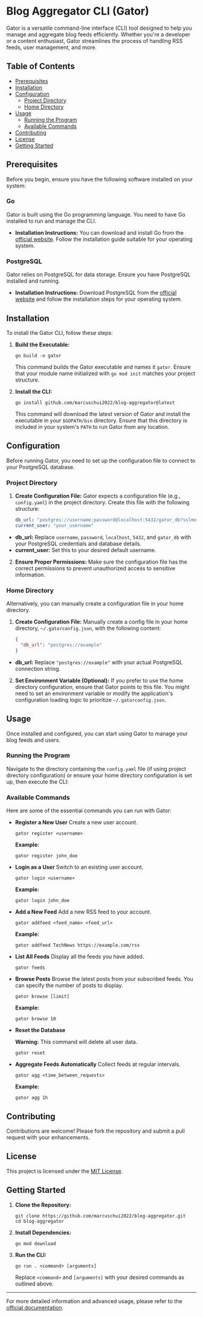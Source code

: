 # Blog Aggregator CLI (Gator)

Gator is a versatile command-line interface (CLI) tool designed to help you manage and aggregate blog feeds efficiently. Whether you're a developer or a content enthusiast, Gator streamlines the process of handling RSS feeds, user management, and more.

## Table of Contents
- [Prerequisites](#prerequisites)
- [Installation](#installation)
- [Configuration](#configuration)
    - [Project Directory](#project-directory-configuration)
    - [Home Directory](#home-directory-configuration)
- [Usage](#usage)
    - [Running the Program](#running-the-program)
    - [Available Commands](#available-commands)
- [Contributing](#contributing)
- [License](#license)
- [Getting Started](#getting-started)

## Prerequisites
Before you begin, ensure you have the following software installed on your system:

### Go
Gator is built using the Go programming language. You need to have Go installed to run and manage the CLI.

- **Installation Instructions:**
  You can download and install Go from the [official website](https://golang.org/dl/). Follow the installation guide suitable for your operating system.

### PostgreSQL
Gator relies on PostgreSQL for data storage. Ensure you have PostgreSQL installed and running.

- **Installation Instructions:**
  Download PostgreSQL from the [official website](https://www.postgresql.org/download/) and follow the installation steps for your operating system.

## Installation
To install the Gator CLI, follow these steps:

1. **Build the Executable:**

   ```shell script
   go build -o gator
   ```

   This command builds the Gator executable and names it `gator`. Ensure that your module name initialized with `go mod init` matches your project structure.

2. **Install the CLI:**

   ```shell script
   go install github.com/marcuschui2022/blog-aggregator@latest
   ```

   This command will download the latest version of Gator and install the executable in your `$GOPATH/bin` directory. Ensure that this directory is included in your system's `PATH` to run Gator from any location.

## Configuration
Before running Gator, you need to set up the configuration file to connect to your PostgreSQL database.

### Project Directory
1. **Create Configuration File:**
   Gator expects a configuration file (e.g., `config.yaml`) in the project directory. Create this file with the following structure:

   ```yaml
   db_url: "postgres://username:password@localhost:5432/gator_db?sslmode=disable"
   current_user: "your_username"
   ```

  - **db_url:** Replace `username`, `password`, `localhost`, `5432`, and `gator_db` with your PostgreSQL credentials and database details.
  - **current_user:** Set this to your desired default username.

2. **Ensure Proper Permissions:**
   Make sure the configuration file has the correct permissions to prevent unauthorized access to sensitive information.

### Home Directory
Alternatively, you can manually create a configuration file in your home directory.

1. **Create Configuration File:**
   Manually create a config file in your home directory, `~/.gatorconfig.json`, with the following content:

   ```json
   {
     "db_url": "postgres://example"
   }
   ```

  - **db_url:** Replace `"postgres://example"` with your actual PostgreSQL connection string.

2. **Set Environment Variable (Optional):**
   If you prefer to use the home directory configuration, ensure that Gator points to this file. You might need to set an environment variable or modify the application's configuration loading logic to prioritize `~/.gatorconfig.json`.

## Usage
Once installed and configured, you can start using Gator to manage your blog feeds and users.

### Running the Program
Navigate to the directory containing the `config.yaml` file (if using project directory configuration) or ensure your home directory configuration is set up, then execute the CLI:
### Available Commands
Here are some of the essential commands you can run with Gator:

- **Register a New User**
  Create a new user account.

  ```shell script
  gator register <username>
  ```

  **Example:**

  ```shell script
  gator register john_doe
  ```

- **Login as a User**
  Switch to an existing user account.

  ```shell script
  gator login <username>
  ```

  **Example:**

  ```shell script
  gator login john_doe
  ```

- **Add a New Feed**
  Add a new RSS feed to your account.

  ```shell script
  gator addfeed <feed_name> <feed_url>
  ```

  **Example:**

  ```shell script
  gator addfeed TechNews https://example.com/rss
  ```

- **List All Feeds**
  Display all the feeds you have added.

  ```shell script
  gator feeds
  ```

- **Browse Posts**
  Browse the latest posts from your subscribed feeds. You can specify the number of posts to display.

  ```shell script
  gator browse [limit]
  ```

  **Example:**

  ```shell script
  gator browse 10
  ```

- **Reset the Database**

  **Warning:** This command will delete all user data.

  ```shell script
  gator reset
  ```

- **Aggregate Feeds Automatically**
  Collect feeds at regular intervals.

  ```shell script
  gator agg <time_between_requests>
  ```

  **Example:**

  ```shell script
  gator agg 1h
  ```

## Contributing
Contributions are welcome! Please fork the repository and submit a pull request with your enhancements.

## License
This project is licensed under the [MIT License](LICENSE).

## Getting Started
1. **Clone the Repository:**

   ```shell script
   git clone https://github.com/marcuschui2022/blog-aggregator.git
   cd blog-aggregator
   ```

2. **Install Dependencies:**

   ```shell script
   go mod download
   ```

3. **Run the CLI:**

   ```shell script
   go run . <command> [arguments]
   ```

   Replace `<command>` and `[arguments]` with your desired commands as outlined above.

---
For more detailed information and advanced usage, please refer to the [official documentation](https://github.com/marcuschui2022/blog-aggregator).